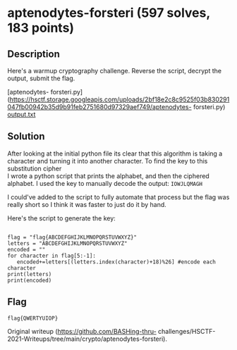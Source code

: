 # aptenodytes-forsteri (597 solves, 183 points)  
## Description  
Here's a warmup cryptography challenge. Reverse the script, decrypt the
output, submit the flag.

[aptenodytes-
forsteri.py](https://hsctf.storage.googleapis.com/uploads/2bf18e2c8c9525f03b830291047fb00942b35d9b91feb2751680d97329aef749/aptenodytes-
forsteri.py)  
[output.txt](https://hsctf.storage.googleapis.com/uploads/30bab898df93535d5c5685a35810721f6472135d3d8cf62fe7e6f1e1b1b44646/output.txt)  
## Solution  
After looking at the initial python file its clear that this algorithm is
taking a character and turning it into another character. To find the key to
this substitution cipher  
I wrote a python script that prints the alphabet, and then the ciphered
alphabet. I used the key to manually decode the output: ``IOWJLQMAGH``

I could've added to the script to fully automate that process but the flag was
really short so I think it was faster to just do it by hand.

Here's the script to generate the key:  
```python3

flag = "flag{ABCDEFGHIJKLMNOPQRSTUVWXYZ}"  
letters = "ABCDEFGHIJKLMNOPQRSTUVWXYZ"  
encoded = ""  
for character in flag[5:-1]:  
   encoded+=letters[(letters.index(character)+18)%26] #encode each character  
print(letters)  
print(encoded)

```  
## Flag  
``flag{QWERTYUIOP}``  

Original writeup (https://github.com/BASHing-thru-
challenges/HSCTF-2021-Writeups/tree/main/crypto/aptenodytes-forsteri).